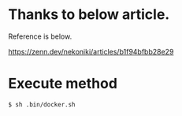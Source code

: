 # Thanks to below article.
Reference is below.

https://zenn.dev/nekoniki/articles/b1f94bfbb28e29

# Execute method

```
$ sh .bin/docker.sh
```